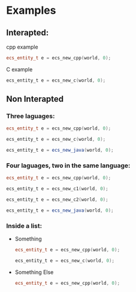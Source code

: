 # Examples

## Interapted:

cpp example

```cpp
ecs_entity_t e = ecs_new_cpp(world, 0);
```

C example

```c
ecs_entity_t e = ecs_new_c(world, 0);
```

## Non Interapted

### Three laguages:

```cpp
ecs_entity_t e = ecs_new_cpp(world, 0);
```
```c
ecs_entity_t e = ecs_new_c(world, 0);
```
```java
ecs_entity_t e = ecs_new_java(world, 0);
```

### Four laguages, two in the same language:

```cpp
ecs_entity_t e = ecs_new_cpp(world, 0);
```
```c
ecs_entity_t e = ecs_new_c1(world, 0);
```
```c
ecs_entity_t e = ecs_new_c2(world, 0);
```
```java
ecs_entity_t e = ecs_new_java(world, 0);
```

### Inside a list:

* Something

    ```cpp
    ecs_entity_t e = ecs_new_cpp(world, 0);
    ```
    ```c
    ecs_entity_t e = ecs_new_c(world, 0);
    ```

* Something Else

    ```cpp
    ecs_entity_t e = ecs_new_cpp(world, 0);
    ```

